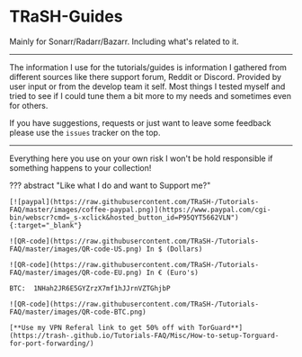 # TRaSH-Guides

Mainly for Sonarr/Radarr/Bazarr.
Including what's related to it.

------

The information I use for the tutorials/guides is information I gathered from different sources like there support forum, Reddit or Discord.
Provided by user input or from the develop team it self.
Most things I tested myself and tried to see if I could tune them a bit more to my needs and sometimes even for others.

If you have suggestions, requests or just want to leave some feedback please use the `issues` tracker on the top.

------

Everything here you use on your own risk I won't be hold responsible if something happens to your collection!

??? abstract "Like what I do and want to Support me?"

    [![paypal](https://raw.githubusercontent.com/TRaSH-/Tutorials-FAQ/master/images/coffee-paypal.png)](https://www.paypal.com/cgi-bin/webscr?cmd=_s-xclick&hosted_button_id=P95QYT5662VLN"){:target="_blank"}

    ![QR-code](https://raw.githubusercontent.com/TRaSH-/Tutorials-FAQ/master/images/QR-code-US.png) In $ (Dollars)

    ![QR-code](https://raw.githubusercontent.com/TRaSH-/Tutorials-FAQ/master/images/QR-code-EU.png) In € (Euro's)

    BTC:  1NHah2JR6E5GYZrzX7mf1hJJrnVZTGhjbP

    ![QR-code](https://raw.githubusercontent.com/TRaSH-/Tutorials-FAQ/master/images/QR-code-BTC.png)

    [**Use my VPN Referal link to get 50% off with TorGuard**](https://trash-.github.io/Tutorials-FAQ/Misc/How-to-setup-Torguard-for-port-forwarding/)
